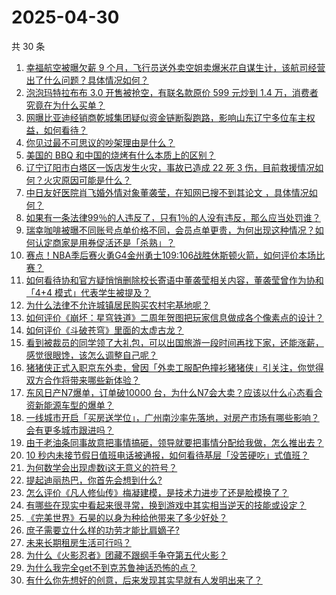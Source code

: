 # 2025-04-30

共 30 条

<!-- BEGIN -->
<!-- 最后更新时间 Wed Apr 30 2025 00:00:27 GMT+0800 (China Standard Time) -->

1. [幸福航空被曝欠薪 9 个月，飞行员送外卖空姐卖爆米花自谋生计，该航司经营出了什么问题？具体情况如何？](https://www.zhihu.com/question/1900230974308071200)
1. [泡泡玛特拉布布 3.0 开售被抢空，有联名款原价 599 元炒到 1.4 万，消费者究竟在为什么买单？](https://www.zhihu.com/question/1899745186277490700)
1. [网曝比亚迪经销商乾城集团疑似资金链断裂跑路，影响山东辽宁多位车主权益，如何看待？](https://www.zhihu.com/question/1900204375965664300)
1. [你见过最不可思议的吵架理由是什么？](https://www.zhihu.com/question/470916875)
1. [美国的 BBQ 和中国的烧烤有什么本质上的区别？](https://www.zhihu.com/question/24205605)
1. [辽宁辽阳市白塔区一饭店发生火灾，事故已造成 22 死 3 伤，目前救援情况如何？火灾原因可能是什么？](https://www.zhihu.com/question/1900590222984570600)
1. [中日友好医院肖飞婚外情对象董袭莹，在知网已搜不到其论文 ，具体情况如何？](https://www.zhihu.com/question/1900520509860438300)
1. [如果有一条法律99％的人违反了，只有1％的人没有违反，那么应当处罚谁？](https://www.zhihu.com/question/1897472190280073700)
1. [瑞幸咖啡被曝不同账号点单价格不同，会员点单更贵，为何出现这种情况？如何认定商家是用券促活还是「杀熟」？](https://www.zhihu.com/question/1900451655742387500)
1. [赛点！NBA季后赛火勇G4金州勇士109:106战胜休斯顿火箭，如何评价本场比赛？](https://www.zhihu.com/question/1900536304531399000)
1. [如何看待协和官方疑悄悄删除校长寄语中董袭莹相关内容，董袭莹曾作为协和「4+4 模式」代表学生被提及？](https://www.zhihu.com/question/1900632073909265700)
1. [为什么法律不允许城镇居民购买农村宅基地呢？](https://www.zhihu.com/question/13524300130)
1. [如何评价《崩坏：星穹铁道》二周年贺图把玩家信息做成各个像素点的设计？](https://www.zhihu.com/question/1900199357699061200)
1. [如何评价《斗破苍穹》里面的太虚古龙？](https://www.zhihu.com/question/8593228164)
1. [看到被裁员的同学领了大礼包，可以出国旅游一段时间再找下家，还能涨薪，感觉很眼馋，该怎么调整自己呢？](https://www.zhihu.com/question/1899513047774627600)
1. [猪猪侠正式入职京东外卖，曾因「外卖工服配色撞衫猪猪侠」引关注，你觉得双方合作将带来哪些新体验？](https://www.zhihu.com/question/1900156997212550400)
1. [东风日产N7爆单，订单破10000 台，为什么N7会大卖？应该以什么心态看合资新能源车型的爆单？](https://www.zhihu.com/question/1900072381575325200)
1. [一线城市开启「买房送学位」，广州南沙率先落地，对房产市场有哪些影响？会有更多城市跟进吗？](https://www.zhihu.com/question/1900492897821922000)
1. [由于老油条同事故意把事情搞砸，领导就要把事情分配给我做，怎么推出去？](https://www.zhihu.com/question/1900502007531414300)
1. [10 秒内未接节假日值班电话被通报，如何看待基层「没苦硬吃」式值班？](https://www.zhihu.com/question/1900474463910339300)
1. [为何数学会出现虚数i这无意义的符号？](https://www.zhihu.com/question/12213369379)
1. [提起迪丽热巴，你首先会想到什么?](https://www.zhihu.com/question/1899915801949082400)
1. [怎么评价《凡人修仙传》梅凝建模，是技术力进步了还是脸模换了？](https://www.zhihu.com/question/1899767909842158600)
1. [有哪些在现实中看起来很寻常，换到游戏中其实相当逆天的技能或设定？](https://www.zhihu.com/question/1900568525929681200)
1. [《完美世界》石昊的以身为种给他带来了多少好处？](https://www.zhihu.com/question/498260486)
1. [庶子需要立什么样的功劳才能比肩嫡子?](https://www.zhihu.com/question/1899039350395733200)
1. [未来长期租房生活可行吗？](https://www.zhihu.com/question/656487946)
1. [为什么《火影忍者》团藏不跟纲手争夺第五代火影？](https://www.zhihu.com/question/341251599)
1. [为什么我完全get不到克苏鲁神话恐怖的点？](https://www.zhihu.com/question/370388031)
1. [有什么你先想好的创意，后来发现其实早就有人发明出来了？](https://www.zhihu.com/question/307464793)

<!-- END -->
